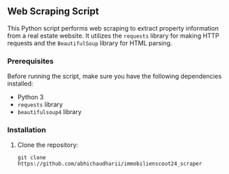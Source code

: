 ## Web Scraping Script

This Python script performs web scraping to extract property information from a real estate website. It utilizes the `requests` library for making HTTP requests and the `BeautifulSoup` library for HTML parsing.

### Prerequisites

Before running the script, make sure you have the following dependencies installed:

- Python 3
- `requests` library
- `beautifulsoup4` library

### Installation

1. Clone the repository:

   ```shell
   git clone https://github.com/abhichaudharii/immobilienscout24_scraper
   ```
